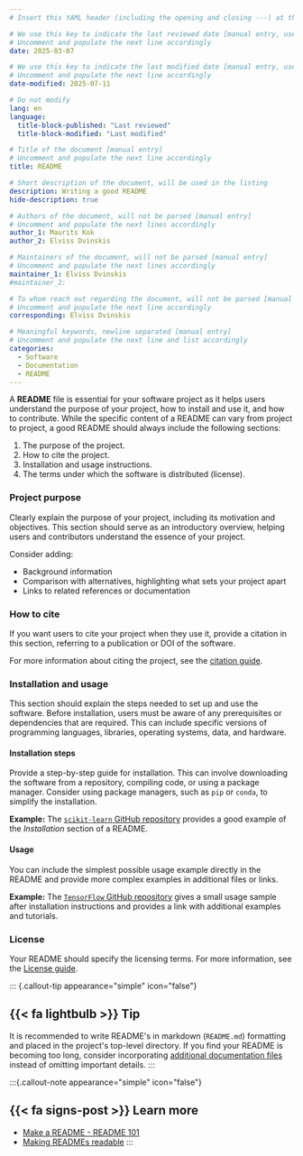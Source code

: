 ```yaml
---
# Insert this YAML header (including the opening and closing ---) at the beginning of the document and fill it out accordingly

# We use this key to indicate the last reviewed date [manual entry, use YYYY-MM-DD]
# Uncomment and populate the next line accordingly
date: 2025-03-07

# We use this key to indicate the last modified date [manual entry, use YYYY-MM-DD]
# Uncomment and populate the next line accordingly
date-modified: 2025-07-11

# Do not modify
lang: en
language: 
  title-block-published: "Last reviewed"
  title-block-modified: "Last modified"

# Title of the document [manual entry]
# Uncomment and populate the next line accordingly
title: README

# Short description of the document, will be used in the listing
description: Writing a good README
hide-description: true

# Authors of the document, will not be parsed [manual entry]
# Uncomment and populate the next lines accordingly
author_1: Maurits Kok
author_2: Elviss Dvinskis

# Maintainers of the document, will not be parsed [manual entry]
# Uncomment and populate the next lines accordingly
maintainer_1: Elviss Dvinskis
#maintainer_2:

# To whom reach out regarding the document, will not be parsed [manual entry]
# Uncomment and populate the next line accordingly
corresponding: Elviss Dvinskis

# Meaningful keywords, newline separated [manual entry]
# Uncomment and populate the next line and list accordingly
categories: 
  - Software
  - Documentation
  - README
---
```


A **README** file is essential for your software project as it helps users understand the purpose of your project, how to install and use it, and how to contribute. While the specific content of a README can vary from project to project, a good README should always include the following sections:

1. The purpose of the project.
2. How to cite the project.
3. Installation and usage instructions.
4. The terms under which the software is distributed (license).

### Project purpose
Clearly explain the purpose of your project, including its motivation and objectives. This section should serve as an introductory overview, helping users and contributors understand the essence of your project. 

Consider adding:

- Background information
- Comparison with alternatives, highlighting what sets your project apart
- Links to related references or documentation

### How to cite
If you want users to cite your project when they use it, provide a citation in this section, referring to a publication or DOI of the software.

For more information about citing the project, see the [citation guide](./citation.md).

### Installation and usage
This section should explain the steps needed to set up and use the software. Before installation, users must be aware of any prerequisites or dependencies that are required. This can include specific versions of programming languages, libraries, operating systems, data, and hardware. 


#### **Installation steps**
Provide a step-by-step guide for installation. This can involve downloading the software from a repository, compiling code, or using a package manager. Consider using package managers, such as `pip` or `conda`, to simplify the installation.

**Example:** The [`scikit-learn` GitHub repository](https://github.com/scikit-learn/scikit-learn?tab=readme-ov-file#installation) provides a good example of the *Installation* section of a README.

#### **Usage**
You can include the simplest possible usage example directly in the README and provide more complex examples in additional files or links.

**Example:** The [`TensorFlow` GitHub repository](https://github.com/tensorflow/tensorflow?tab=readme-ov-file#install) gives a small usage sample after installation instructions and provides a link with additional examples and tutorials. 

### License
Your README should specify the licensing terms. For more information, see the [License guide](./license.md).


::: {.callout-tip appearance="simple" icon="false"}
## {{< fa lightbulb >}} Tip

It is recommended to write README's in markdown (`README.md`) formatting and placed in the project's top-level directory. If you find your README is becoming too long, consider incorporating [additional documentation files](https://www.makeareadme.com/#more-documentation) instead of omitting important details.
:::

:::{.callout-note appearance="simple" icon="false"}
## {{< fa signs-post >}} Learn more

- [Make a README - README 101](https://www.makeareadme.com)
- [Making READMEs readable](https://github.com/18F/open-source-guide/blob/18f-pages/pages/making-readmes-readable.md)
:::